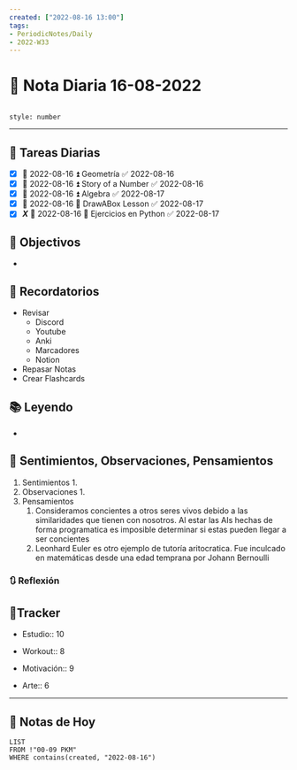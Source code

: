 ```yaml
---
created: ["2022-08-16 13:00"]
tags:
- PeriodicNotes/Daily
- 2022-W33
---
```


# 📅 Nota Diaria 16-08-2022
```toc

style: number

```

---
## 🔷 Tareas Diarias
- [x] 📅 2022-08-16 ⏫ Geometría ✅ 2022-08-16
- [x] 📅 2022-08-16 ⏫ Story of a Number ✅ 2022-08-16
- [x] 📅 2022-08-16 ⏫ Algebra ✅ 2022-08-17
- [x] 📅 2022-08-16 🔼 DrawABox Lesson ✅ 2022-08-17
- [x] ***X*** 📅 2022-08-16 🔽 Ejercicios en Python ✅ 2022-08-17

## 🎯 Objectivos
- 
## 📕 Recordatorios
- Revisar
	- Discord
	- Youtube
	- Anki
	- Marcadores
	- Notion
- Repasar Notas
- Crear Flashcards

## 📚 Leyendo
- 
## 💬 Sentimientos, Observaciones, Pensamientos 
1. Sentimientos
	1. 
2. Observaciones
	1. 
3. Pensamientos
	1. Consideramos concientes a otros seres vivos debido a las similaridades que tienen con nosotros. Al estar las AIs hechas de forma programatica es imposible determinar si estas pueden llegar a ser concientes
	2. Leonhard Euler es otro ejemplo de tutoría aritocratica. Fue inculcado en matemáticas desde una edad temprana por Johann Bernoulli
### 🔃 Reflexión

## 🔷Tracker

- Estudio:: 10

- Workout:: 8

- Motivación:: 9

- Arte:: 6
---

## 📅 Notas de Hoy
```dataview
LIST 
FROM !"00-09 PKM" 
WHERE contains(created, "2022-08-16")
```